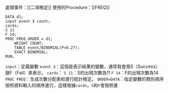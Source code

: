 處理事件：[[二項檢定]]
使用的Procedure：[[FREQ]]
```SAS
DATA d1;
input event $ count;
cards;
S 11
F 14;
PROC FREQ ORDER = d1;
	WEIGHT COUNT;
	TABLE event/BINOMIAL(P=0.27);
	EXACT BINOMIAL;
RUN;
```
`input`：定義變數
	`event $`：這個是表示結果的變數，通常我會用S（Success）跟F（Fail）來表示。
`cards`：
	`S 11`：S的出現次數為11
	`F 14`：F的出現次數為14
`PROC FREQ`：生成次數分配表和進行統計檢定。
	`ORDER=DATA`：指定變數的類別順序按照資料輸入的順序進行，這樣根據`cards`，`S`和`F`會按照書
